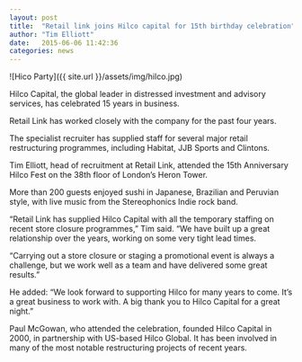 ```yaml
---
layout: post
title:  "Retail link joins Hilco capital for 15th birthday celebration"
author: "Tim Elliott"
date:   2015-06-06 11:42:36
categories: news
---
```


![Hico Party]({{ site.url }}/assets/img/hilco.jpg)

Hilco Capital, the global leader in distressed investment and advisory services, has celebrated 15 years in business.

Retail Link has worked closely with the company for the past four years.

The specialist recruiter has supplied staff for several major retail restructuring programmes, including Habitat, JJB Sports and Clintons.

Tim Elliott, head of recruitment at Retail Link, attended the 15th Anniversary Hilco Fest on the 38th floor of London’s Heron Tower.

More than 200 guests enjoyed sushi in Japanese, Brazilian and Peruvian style, with live music from the Stereophonics Indie rock band.

“Retail Link has supplied Hilco Capital with all the temporary staffing on recent store closure programmes,” Tim said. “We have built up a great relationship over the years, working on some very tight lead times.

“Carrying out a store closure or staging a promotional event is always a challenge, but we work well as a team and have delivered some great results.”

He added: “We look forward to supporting Hilco for many years to come. It’s a great business to work with. A big thank you to Hilco Capital for a great night.”

Paul McGowan, who attended the celebration, founded Hilco Capital in 2000, in partnership with US-based Hilco Global. It has been involved in many of the most notable restructuring projects of recent years.



